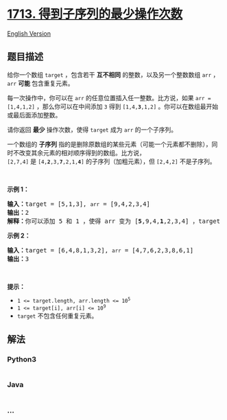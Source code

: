 # [1713. 得到子序列的最少操作次数](https://leetcode.cn/problems/minimum-operations-to-make-a-subsequence)

[English Version](/solution/1700-1799/1713.Minimum%20Operations%20to%20Make%20a%20Subsequence/README_EN.md)

## 题目描述

<!-- 这里写题目描述 -->

<p>给你一个数组 <code>target</code> ，包含若干 <strong>互不相同</strong> 的整数，以及另一个整数数组 <code>arr</code> ，<code>arr</code> <strong>可能</strong> 包含重复元素。</p>

<p>每一次操作中，你可以在 <code>arr</code> 的任意位置插入任一整数。比方说，如果 <code>arr = [1,4,1,2]</code> ，那么你可以在中间添加 <code>3</code> 得到 <code>[1,4,<strong>3</strong>,1,2]</code> 。你可以在数组最开始或最后面添加整数。</p>

<p>请你返回 <strong>最少</strong> 操作次数，使得<em> </em><code>target</code><em> </em>成为 <code>arr</code> 的一个子序列。</p>

<p>一个数组的 <strong>子序列</strong> 指的是删除原数组的某些元素（可能一个元素都不删除），同时不改变其余元素的相对顺序得到的数组。比方说，<code>[2,7,4]</code> 是 <code>[4,<strong>2</strong>,3,<strong>7</strong>,2,1,<strong>4</strong>]</code> 的子序列（加粗元素），但 <code>[2,4,2]</code> 不是子序列。</p>

<p> </p>

<p><strong>示例 1：</strong></p>

<pre><b>输入：</b>target = [5,1,3], <code>arr</code> = [9,4,2,3,4]
<b>输出：</b>2
<b>解释：</b>你可以添加 5 和 1 ，使得 arr 变为 [<strong>5</strong>,9,4,<strong>1</strong>,2,3,4] ，target 为 arr 的子序列。
</pre>

<p><strong>示例 2：</strong></p>

<pre><b>输入：</b>target = [6,4,8,1,3,2], <code>arr</code> = [4,7,6,2,3,8,6,1]
<b>输出：</b>3
</pre>

<p> </p>

<p><strong>提示：</strong></p>

<ul>
	<li><code>1 &lt;= target.length, arr.length &lt;= 10<sup>5</sup></code></li>
	<li><code>1 &lt;= target[i], arr[i] &lt;= 10<sup>9</sup></code></li>
	<li><code>target</code> 不包含任何重复元素。</li>
</ul>

## 解法

<!-- 这里可写通用的实现逻辑 -->

<!-- tabs:start -->

### **Python3**

<!-- 这里可写当前语言的特殊实现逻辑 -->

```python

```

### **Java**

<!-- 这里可写当前语言的特殊实现逻辑 -->

```java

```

### **...**

```

```

<!-- tabs:end -->
